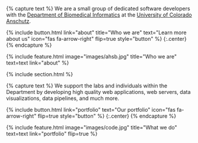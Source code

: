 ---
---

{% capture text %}
We are a small group of dedicated software developers with the [Department of Biomedical Informatics](https://medschool.cuanschutz.edu/dbmi) at the [University of Colorado Anschutz](https://www.cuanschutz.edu/).

{%
  include button.html
  link="about"
  title="Who we are"
  text="Learn more about us"
  icon="fas fa-arrow-right"
  flip=true
  style="button"
%}
{:.center}
{% endcapture %}

{% 
  include feature.html
  image="images/ahsb.jpg"
  title="Who we are"
  text=text
  link="about"
%}

{% include section.html %}

{% capture text %}
We support the labs and individuals within the Department by developing high quality web applications, web servers, data visualizations, data pipelines, and much more.

{%
  include button.html
  link="portfolio"
  text="Our portfolio"
  icon="fas fa-arrow-right"
  flip=true
  style="button"
%}
{:.center}
{% endcapture %}

{% 
  include feature.html
  image="images/code.jpg"
  title="What we do"
  text=text
  link="portfolio"
  flip=true
%}
